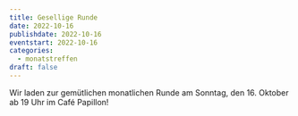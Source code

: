 ```yaml
---
title: Gesellige Runde
date: 2022-10-16
publishdate: 2022-10-16
eventstart: 2022-10-16
categories:
  - monatstreffen
draft: false
---
```

Wir laden zur gemütlichen monatlichen Runde am Sonntag, den 16. Oktober ab 19 Uhr im Café Papillon! 


